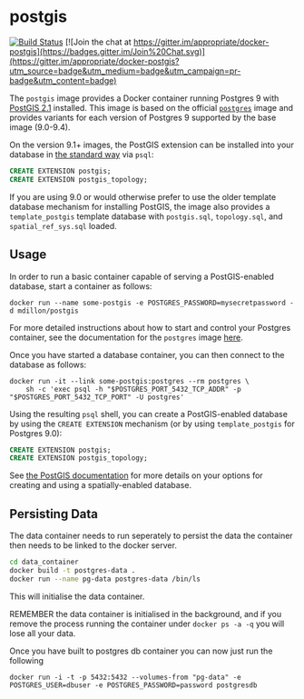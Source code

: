 # postgis

[![Build Status](https://travis-ci.org/appropriate/docker-postgis.svg)](https://travis-ci.org/appropriate/docker-postgis) [![Join the chat at https://gitter.im/appropriate/docker-postgis](https://badges.gitter.im/Join%20Chat.svg)](https://gitter.im/appropriate/docker-postgis?utm_source=badge&utm_medium=badge&utm_campaign=pr-badge&utm_content=badge)

The `postgis` image provides a Docker container running Postgres 9 with
[PostGIS 2.1](http://postgis.net/docs/manual-2.1/) installed. This image is
based on the official [`postgres`](https://registry.hub.docker.com/_/postgres/)
image and provides variants for each version of Postgres 9 supported by the
base image (9.0-9.4).

On the version 9.1+ images, the PostGIS extension can be installed into your
database in [the standard way](http://postgis.net/docs/postgis_installation.html#create_new_db_extensions) via `psql`:

```SQL
CREATE EXTENSION postgis;
CREATE EXTENSION postgis_topology;
```

If you are using 9.0 or would otherwise prefer to use the older template database
mechanism for installing PostGIS, the image also provides a `template_postgis` template
database with `postgis.sql`, `topology.sql`, and `spatial_ref_sys.sql` loaded.

## Usage

In order to run a basic container capable of serving a PostGIS-enabled database,
start a container as follows:

    docker run --name some-postgis -e POSTGRES_PASSWORD=mysecretpassword -d mdillon/postgis

For more detailed instructions about how to start and control your Postgres
container, see the documentation for the `postgres` image
[here](https://registry.hub.docker.com/_/postgres/).

Once you have started a database container, you can then connect to the
database as follows:

    docker run -it --link some-postgis:postgres --rm postgres \
        sh -c 'exec psql -h "$POSTGRES_PORT_5432_TCP_ADDR" -p "$POSTGRES_PORT_5432_TCP_PORT" -U postgres'

Using the resulting `psql` shell, you can create a PostGIS-enabled database by
using the `CREATE EXTENSION` mechanism (or by using `template_postgis` for Postgres 9.0):

```SQL
CREATE EXTENSION postgis;
CREATE EXTENSION postgis_topology;
```

See [the PostGIS documentation](http://postgis.net/docs/postgis_installation.html#create_new_db_extensions)
for more details on your options for creating and using a spatially-enabled database.

## Persisting Data
The data container needs to run seperately to persist the data the container then needs to be linked to the docker server.

```bash
cd data_container
docker build -t postgres-data .
docker run --name pg-data postgres-data /bin/ls
```
This will initialise the data container.

REMEMBER the data container is initialised in the background, and if you remove the process running the container under `docker ps -a -q` you will lose all your data.

Once you have built to postgres db container you can now just run the following

```
docker run -i -t -p 5432:5432 --volumes-from "pg-data" -e POSTGRES_USER=dbuser -e POSTGRES_PASSWORD=password postgresdb
```



